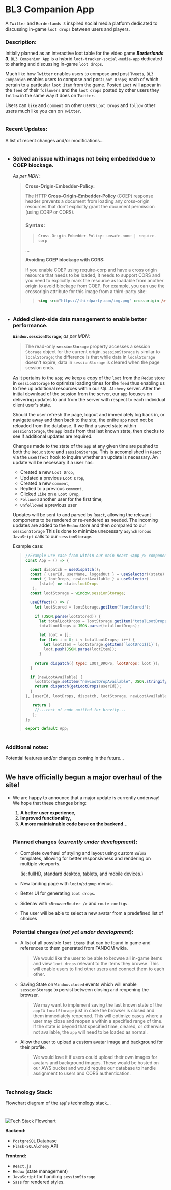 # BL3 Companion App

A `Twitter` and `Borderlands 3` inspired social media platform dedicated to discussing in-game `loot drops` between users and players.

### Description:

Initially planned as an interactive loot table for the video game **_Borderlands 3_**, `BL3 Companion App` is a hybrid `loot-tracker-social-media-app` dedicated to sharing and discussing in-game `loot drops`.

Much like how `Twitter` enables users to compose and post `Tweets`, `BL3 Companion` enables users to compose and post `Loot Drops`; each of which pertain to a particular `loot item` from the game. Posted `Loot` will appear in the `feed` of their `followers` and the `loot drops` posted by other users they `follow` in the same way it does on `Twitter`.

Users can `like` and `comment` on other users `Loot Drops` and `follow` other users much like you can on `Twitter`.

#

### Recent Updates:

A list of recent changes and/or modifications...

#

- ### Solved an issue with images not being embedded due to COEP blockage.

  _As per MDN_:

  > **Cross-Origin-Embedder-Policy:**
  >
  > The HTTP **Cross-Origin-Embedder-Policy** (COEP) response header prevents a document from loading any cross-origin resources that don't explicitly grant the document permission (using CORP or CORS).
  >
  > ### Syntax:
  >
  > > ```http
  > > Cross-Origin-Embedder-Policy: unsafe-none | require-corp
  > > ```
  >
  > ...
  >
  > **Avoiding COEP blockage with CORS:**
  >
  > If you enable COEP using require-corp and have a cross origin resource that needs to be loaded, it needs to support CORS and you need to explicitly mark the resource as loadable from another origin to avoid blockage from COEP. For example, you can use the crossorigin attribute for this image from a third-party site:
  >
  > > ```html
  > > <img src="https://thirdparty.com/img.png" crossorigin />
  > > ```

#

- ### Added client-side data management to enable better performance.

  **`Window.sessionStorage`**; _as per MDN_:

  > The read-only **`sessionStorage`** property accesses a session `Storage` object for the current origin. `sessionStorage` is similar to `localStorage`; the difference is that while data in `localStorage` doesn't expire, data in `sessionStorage` is cleared when the page session ends.

  As it pertains to the `app`; we keep a copy of the `loot` from the `Redux` store in `sessionStorage` to optimize loading times for the `feed` thus enabling us to free up additional resources within our `SQL-Alchemy` server. After the initial download of the session from the server, our `app` focuses on delivering updates to and from the server with respect to each individual client user's state.

  Should the user refresh the page, logout and immediately log back in, or navigate away and then back to the site, the entire `app` need not be reloaded from the database. If we find a saved state within `sessionStorage`, the `app` loads from that last known state, then checks to see if additional updates are required.

  Changes made to the state of the `app` at any given time are pushed to both the `Redux` store and `sessionStorage`. This is accomplished in `React` via the `useEffect` hook to inquire whether an update is necessary. An update will be necessary if a user has:

  - Created a new `Loot Drop`,
  - Updated a previous `Loot Drop`,
  - Created a new `comment`,
  - Replied to a previous `comment`,
  - Clicked `Like` on a `Loot Drop`,
  - `Followed` another user for the first time,
  - `Unfollowed` a previous user

  Updates will be sent to and parsed by `React`, allowing the relevant components to be rendered or re-rendered as needed. The incoming updates are added to the `Redux` store and then compared to our `sessionStorage` This is done to minimize unecessary `asynchronous` `JavaSript` calls to our `sessionStorage`.

  Example case:

  > ```jsx
  > //Example use case from within our main React <App /> component.
  > const App = () => {
  >
  >   const dispatch = useDispatch();
  >   const { userId, userName, loggedOut } = useSelector((state) => state.auth);
  >   const { lootDrops, newLootAvailable } = useSelector(
  >       (state) => state.lootDrops
  >    );
  >   const lootStorage = window.sessionStorage;
  >
  >   useEffect(() => {
  >     let lootStored = lootStorage.getItem("lootStored");
  >
  >     if (JSON.parse(lootStored)) {
  >       let totalLootDrops = lootStorage.getItem("totalLootDrops");
  >       totalLootDrops = JSON.parse(totalLootDrops);
  >
  >       let loot = [];
  >       for (let i = 0; i < totalLootDrops; i++) {
  >         let lootItem = lootStorage.getItem(`lootDrop${i}`);
  >         loot.push(JSON.parse(lootItem));
  >       }
  >
  >     return dispatch({ type: LOOT_DROPS, lootDrops: loot });
  >   }
  >
  >   if (newLootAvailable) {
  >     lootStorage.setItem("newLootDropAvailable", JSON.stringify(false));
  >     return dispatch(getLootDrops(userId));
  >   }
  > }, [userId, lootDrops, dispatch, lootStorage, newLootAvailable]);
  >
  >    return (
  >     //...rest of code omitted for brevity...
  >    );
  > };
  >
  > export default App;
  > ```

#

### Additional notes:

Potential features and/or changes coming in the future...

#

## **We have officially begun a major overhaul of the site!**

- We are happy to announce that a major update is currently underway! We hope that these changes bring:

  1. **A better user experience,**
  2. **Improved functionality,**
  3. **A more maintainable code base on the backend...**

  #

  ### **Planned changes (_currently under development_):**

  - Complete overhaul of styling and layout using custom `Bulma` templates, allowing for better responsivness and rendering on multiple viewports.

    (ie: fullHD, standard desktop, tablets, and mobile devices.)

  - New landing page with `login`/`signup` menus.
  - Better UI for generating `loot drops`.
  - Sidenav with `<BrowserRouter />` and `route configs`.
  - The user will be able to select a new avatar from a predefined list of choices

  ### **Potential changes (_not yet under development_):**

  - A list of all possible `loot items` that can be found in game and references to them generated from FANDOM wikia.

    > We would like the user to be able to browse all in-game items and view `loot drops` relevant to the items they browse. This will enable users to find other users and connect them to each other.

  - Saving State on `Window.closed` events which will enable `sessionStorage` to persist between closing and reopening the browser.

    > We may want to implement saving the last known state of the `app` to `localStorage` just in case the browser is closed and them immediately reopened. This will optimize cases where a user may close and reopen a within a specified range of time. If the state is beyond that specified time, cleared, or otherwise not available, the `app` will need to be loaded as normal.

  - Allow the user to upload a custom avatar image and background for their profile.

    > We would love it if users could upload their own images for avatars and background images. These would be hosted on our AWS bucket and would require our database to handle assignment to users and CORS authentication.

#

### Technology Stack:

Flowchart diagram of the `app`'s technology stack...

#

![Tech Stack Flowchart](/docs/BL3CompanionApp.png)

**Backend:**

- `PostgreSQL` Database
- `Flask-SQLAlchemy` API

**Frontend:**

- `React.js`
- `Redux` (state management)
- `JavaScript` for handling `sessionStorage`
- `Sass` for rendered styles.
